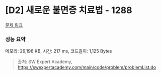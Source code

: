 # [D2] 새로운 불면증 치료법 - 1288 

[문제 링크](https://swexpertacademy.com/main/code/problem/problemDetail.do?contestProbId=AV18_yw6I9MCFAZN) 

### 성능 요약

메모리: 29,196 KB, 시간: 217 ms, 코드길이: 1,125 Bytes



> 출처: SW Expert Academy, https://swexpertacademy.com/main/code/problem/problemList.do